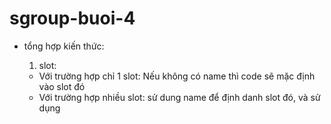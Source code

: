 # sgroup-buoi-4
- tổng hợp kiến thức:

  1.  slot: 
    + Với trường hợp chỉ 1 slot: Nếu không có name thì code sẽ mặc định vào slot đó
    + Với trường hợp nhiều slot: sử dung name để định danh slot đó, và sử dụng <template v-slot: > bên html
    + Code trong template sẽ ghi đè lại code trong slot bên file js
  2.  Đệ quy component: Để tạo được 1 đệ quy:
    + Tạo tree ngoài cùng
    + Bên html sử dụng v-for để in ra tất cả các phần tử cha
    + trong template của cha: sử dụng v-for để in ra các child, với mỗi child sử dụng lệnh v-if check xem child còn có chứa child nào không, nếu không có thì đó là cha, còn không thì hiển thị ra content
    + Ứng dụng: làm sidebar, cây, sử dụng trong các dự án lớn để tránh phải viết cụ thể code ra trong html
  3.  Thư viện: bootstrap-vue, element
  4.  Vue CLI: là một hệ thống cung cấp các tính năng và môi trường giúp làm việc hiệu quả hơn với VueJs như: show error, runtime dependency,...
    - Tạo project: 
      + vue create [name_prj]
      + Nếu sử dụng git bash trên windows thì lệnh để chọn các options khi create project: winpty vue.cmd create project-name
      + Vue router: là 1 package hỗ trợ chuyển đổi component khi path thay đổi
      + PWA support: hỗ trợ code offline
      + vuex: sử dụng để state management
      + css pre-proccessor: scss
      + babel: là package để chuyển từ code ES6 trở lên thành Js thuần
      + eslint: là tool để viết code cho đúng
    - Run project: 
      + npm run serve
       
  
- 
  
  
